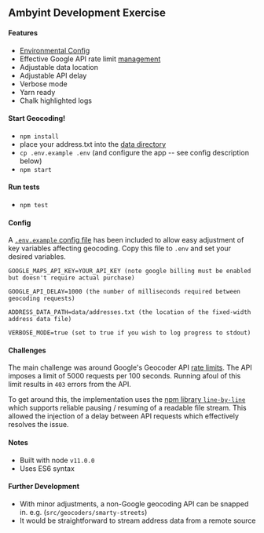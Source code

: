 ## Ambyint Development Exercise

#### Features

- [Environmental Config](https://github.com/colvint/ambyint#config)
- Effective Google API rate limit [management](https://github.com/colvint/ambyint#challenges)
- Adjustable data location
- Adjustable API delay
- Verbose mode
- Yarn ready
- Chalk highlighted logs

#### Start Geocoding!

- `npm install`
- place your address.txt into the [data directory](https://github.com/colvint/ambyint/tree/master/data)
- `cp .env.example .env` (and configure the app -- see config description below)
- `npm start`

#### Run tests

- `npm test`

#### Config

A [`.env.example` config file](https://github.com/colvint/ambyint/blob/master/.env.example) has been included to allow easy adjustment of key variables affecting geocoding. Copy this file to `.env` and set your desired variables.

```
GOOGLE_MAPS_API_KEY=YOUR_API_KEY (note google billing must be enabled but doesn't require actual purchase)

GOOGLE_API_DELAY=1000 (the number of milliseconds required between geocoding requests)

ADDRESS_DATA_PATH=data/addresses.txt (the location of the fixed-width address data file)

VERBOSE_MODE=true (set to true if you wish to log progress to stdout)
```

#### Challenges

The main challenge was around Google's Geocoder API [rate limits](https://developers.google.com/maps/documentation/geocoding/usage-and-billing). The API imposes a limit of 5000 requests per 100 seconds. Running afoul of this limit results in `403` errors from the API. 

To get around this, the implementation uses the [npm library `line-by-line`](https://www.npmjs.com/package/line-by-line) which supports reliable pausing / resuming of a readable file stream. This allowed the injection of a delay between API requests which effectively resolves the issue.

#### Notes

- Built with node `v11.0.0`
- Uses ES6 syntax

#### Further Development

- With minor adjustments, a non-Google geocoding API can be snapped in. e.g. (`src/geocoders/smarty-streets`)
- It would be straightforward to stream address data from a remote source
